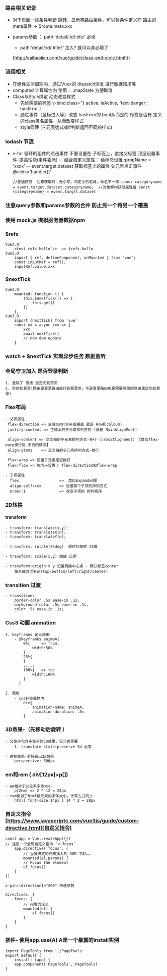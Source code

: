### 路由相关记录
 - 对于页面一些条件判断 跳转、显示等路由条件，可以将条件定义在 路由的 meta属性 => $route.meta.xxx
 - params参数 ： path:'detail/:id/:title' 必填
   - path:'detail/:id/:title?' 加入? 就可以非必填了

   [http://caibaojian.com/vue/guide/class-and-style.html]()

### 流程相关
 - 在组件生命周期内，通过Vuex的 dispatch派发 进行数据请求等  
 - computed 计算属性内 使用：..mapState 方便取值
 - Class与Style绑定 动态改变样式
   - 先给需要的标签 v-bind:class="{ active: isActive, 'text-danger': hasError }
   - 通过事件（鼠标进入等）改变 hasError的 bool从而是的 标签是否有 定义的class类名属性，从而改变样式
   - style同理 (三元表达式或if判断返回不同的样式)

### lodash 节流
   - v-for 循环的组件的点击事件 不要设置在 子标签上，直接父标签 顶层设置事件-提高性能(事件委派)
     -- 结合自定义属性： 给标签设置  :propName = 'xxxx'
     -- event.target.dataset 获取标签上的属性  父元素点击事件 @clidk='handler()'

     ` //普通获取  注意获取时：是小写，和定义的驼峰，命名不一样
       const categoryname = event.target.dataset.categoryname; 
       //对象解构获取属性值
       const {categoryname} = event.targrt.dataset
     `

### 注意query参数和params参数的合并 防止另一个将另一个覆盖

### 使用 mock.js 模拟服务器数据npm

### $refs
    Vue2.0:
        <test ref='hello'/>  => $refs.hello
    Vue3.0:
        import { ref, defineComponent, onMounted } from "vue";
        const inputRef = ref();
        inputRef.value.xxx

### $nextTick
    Vue2.0:
        mounted: function () {
            this.$nextTick(() => {
                this.get()
            })
        },
    Vue3.0:
        import {nextTick} from 'vue'
        const xx = async xxx => {
            xxx
            await nextTick()
            // new dom update
        }

### watch + $nextTick 实现异步任务 数据监听

### 全局守卫加入 是否登录判断
    1. 登陆了 直接 重定向到首页
    2. 否则到登录(路由是登录路由放行到登录页，不是登录路由但是需要登录的路由重定向到登录)


### Flex布局
    - 父项属性
     flex-direction => 主轴方向(水平或垂直 就是 Row和coloum)
     justify-content => 主轴上的子元素排列方式 (就是 MainAlignMent)
     
     align-content => 交叉轴的子元素排列方式-多行 (crossAlignment) 【类似flex-warp换行后 多行的情况】
     align-items    => 交叉轴的子元素排列方式-单行

     flex-wrap => 设置子元素是否换行
     flex-flow => 相当于设置了 flex-direction和flex-wrap

    - 子项属性
      flex                  =>  类似Expanded里
      align-self:xxx        => 设置某个子项的排列方式  
      order:1               => 改变子项的 排列顺序


### 2D转换 
 #### transform
    - transform: translate(x,y);
    - transform: translateX(n);
    - transform: translateY(n);

    - transform: rotate(45deg)  顺时针旋转 45度

    - transform: scale(x,y) 缩放 比例

    - transform-origin:x y 设置转换中心点 - 默认标签center
        像素或方位名词(top/bottom/left/right/center)


### transition 过渡
    - transition:
		border-color .5s ease-in .1s,
		background-color .5s ease-in .1s,
		color .5s ease-in .1s;


### Css3 动画  animation
    1. keyframes 定义动画 
        - @keyframes animaA{
            0%{     => from:
                width:50%
            }   
            25%{
            }
            .....
            100%{   => to:
                width:100%
            }
          }
        
    2. 使用
        - css标签属性内
            div{
                animation-name: animaA;
                animation-duration: .5s
            }
    

### 3D效果-（先移动后旋转    ）
    - 父盒子包含多盒子的3D效果，父元素需要
        1. transform-style:preserve-3d 必写

    - 透视效果-更好看出3d效果
        perspective: 500px
        


### em和rem  ( div[12px]>p[])
    - em相对于父元素字体大小
        p[2em] => 2 * 12 = 24px
    - rem相对于html根元素的字体大小，计算方式同上
        html{ font-size:14px } 14 * 2 = 28px
       
    
### 自定义指令   [https://www.javascriptc.com/vue3js/guide/custom-directive.html](自定义指令)
    const app = Vue.createApp({})
    // 注册一个全局自定义指令 `v-focus`
        app.directive('focus', {
            // 当被绑定的元素插入到 DOM 中时……
            mounted(el,params) {
            // Focus the element
            el.focus()
        }
    })

    v-pin:[direction]="200" 传递参数

    directives: {
        focus: {
            // 指令的定义
            mounted(el) {
                el.focus()
            }
        }
    }

### 插件- 使用app.use(A) A是一个暴露的install实例
    import PageTools from './PageTools'
    export default {
        install: (app) {
        app.component('PageTools', PageTools)
    }

    






























